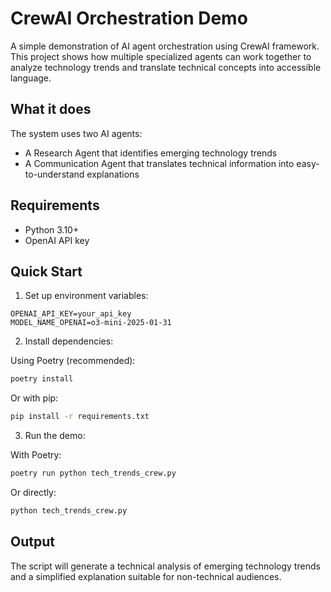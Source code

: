 # CrewAI Orchestration Demo

A simple demonstration of AI agent orchestration using CrewAI framework. This project shows how multiple specialized agents can work together to analyze technology trends and translate technical concepts into accessible language.

## What it does

The system uses two AI agents:
- A Research Agent that identifies emerging technology trends
- A Communication Agent that translates technical information into easy-to-understand explanations

## Requirements

- Python 3.10+
- OpenAI API key

## Quick Start

1. Set up environment variables:
```
OPENAI_API_KEY=your_api_key
MODEL_NAME_OPENAI=o3-mini-2025-01-31
```

2. Install dependencies:

Using Poetry (recommended):
```bash
poetry install
```

Or with pip:
```bash
pip install -r requirements.txt
```

3. Run the demo:

With Poetry:
```bash
poetry run python tech_trends_crew.py
```

Or directly:
```bash
python tech_trends_crew.py
```

## Output

The script will generate a technical analysis of emerging technology trends and a simplified explanation suitable for non-technical audiences.
